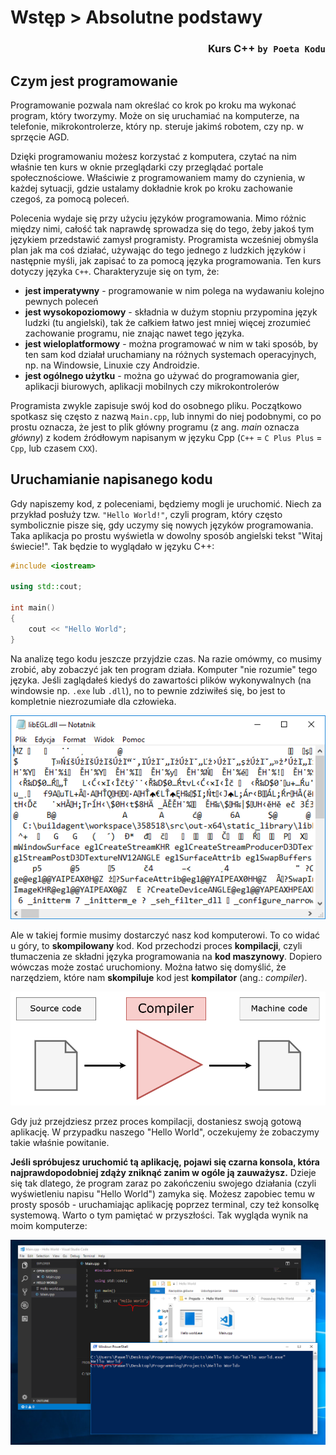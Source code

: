 # Wstęp > Absolutne podstawy
### <div align="right">Kurs C++ `by Poeta Kodu`</div>

## Czym jest programowanie

Programowanie pozwala nam określać co krok po kroku ma wykonać program, który tworzymy. Może on się uruchamiać na komputerze, na telefonie, mikrokontrolerze, który np. steruje jakimś robotem, czy np. w sprzęcie AGD.

Dzięki programowaniu możesz korzystać z komputera, czytać na nim właśnie ten kurs w oknie przeglądarki czy przeglądać portale społecznościowe. Właściwie z programowaniem mamy do czynienia, w każdej sytuacji, gdzie ustalamy dokładnie krok po kroku zachowanie czegoś, za pomocą poleceń.

Polecenia wydaje się przy użyciu języków programowania. Mimo różnic między nimi, całość tak naprawdę sprowadza się do tego, żeby jakoś tym językiem przedstawić zamysł programisty. Programista wcześniej obmyśla plan jak ma coś działać, używając do tego jednego z ludzkich języków i następnie myśli, jak zapisać to za pomocą języka programowania. Ten kurs dotyczy języka `C++`. Charakteryzuje się on tym, że:

- **jest imperatywny** - programowanie w nim polega na wydawaniu kolejno pewnych poleceń
- **jest wysokopoziomowy** - składnia w dużym stopniu przypomina język ludzki (tu angielski), tak że całkiem łatwo jest mniej więcej zrozumieć zachowanie programu, nie znając nawet tego języka.
- **jest wieloplatformowy** - można programować w nim w taki sposób, by ten sam kod działał uruchamiany na różnych systemach operacyjnych, np. na Windowsie, Linuxie czy Androidzie.
- **jest ogólnego użytku** - można go używać do programowania gier, aplikacji biurowych, aplikacji mobilnych czy mikrokontrolerów

Programista zwykle zapisuje swój kod do osobnego pliku. Początkowo spotkasz się często z nazwą `Main.cpp`, lub innymi do niej podobnymi, co po prostu oznacza, że jest to plik główny programu (z ang. *main* oznacza *główny*) z kodem źródłowym napisanym w języku Cpp (`C++` = `C Plus Plus` = `Cpp`, lub czasem `CXX`).

## Uruchamianie napisanego kodu

Gdy napiszemy kod, z poleceniami, będziemy mogli je uruchomić. Niech za przykład posłuży tzw. `"Hello World!"`, czyli program, który często symbolicznie pisze się, gdy uczymy się nowych języków programowania. Taka aplikacja po prostu wyświetla w dowolny sposób angielski tekst "Witaj świecie!". Tak będzie to wyglądało w języku C++:

```cpp
#include <iostream>

using std::cout;

int main()
{
	cout << "Hello World";
}
```

Na analizę tego kodu jeszcze przyjdzie czas. Na razie omówmy, co musimy zrobić, aby zobaczyć jak ten program działa. Komputer "nie rozumie" tego języka. Jeśli zaglądałeś kiedyś do zawartości plików wykonywalnych (na windowsie np. `.exe` lub `.dll`), no to pewnie zdziwiłeś się, bo jest to kompletnie niezrozumiałe dla człowieka.

![Plik wykonywalny otworzony notatnikiem][img executable-in-notepad]

Ale w takiej formie musimy dostarczyć nasz kod komputerowi. To co widać u góry, to **skompilowany** kod. Kod przechodzi proces **kompilacji**, czyli tłumaczenia ze składni języka programowania na **kod maszynowy**. Dopiero wówczas może zostać uruchomiony. Można łatwo się domyślić, że narzędziem, które nam **skompiluje** kod jest **kompilator** (ang.: *compiler*).

![Proces kompilacji kodu źródłowego][img compilation]

Gdy już przejdziesz przez proces kompilacji, dostaniesz swoją gotową aplikację. W przypadku naszego "Hello World", oczekujemy że zobaczymy takie właśnie powitanie.

**Jeśli spróbujesz uruchomić tą aplikację, pojawi się czarna konsola, która najprawdopodobniej zdąży zniknąć zanim w ogóle ją zauważysz.**
Dzieje się tak dlatego, że program zaraz po zakończeniu swojego działania (czyli wyświetleniu napisu "Hello World") zamyka się. Możesz zapobiec temu w prosty sposób - uruchamiając aplikację poprzez terminal, czy też konsolkę systemową. Warto o tym pamiętać w przyszłości. Tak wygląda wynik na moim komputerze:

![Wynik programu Hello World][img hello-world]

<!-- Links and images -->
[img executable-in-notepad]: Images/ExecutableInNotepad.png
[img compilation]: Images/Compilation.png
[img hello-world]: Images/HelloWorld.png